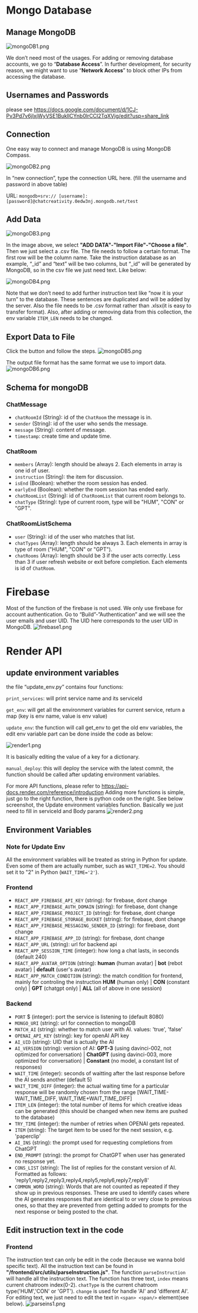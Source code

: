 
# Mongo Database

## Manage MongoDB

![mongoDB1.png](./content/mongoDB1.png)

We don’t need most of the usages. For adding or removing database accounts, we go to “**Database Access**”. In further development, for security reason, we might want to use “**Network Access**” to block other IPs from accessing the database.

## Usernames and Passwords
please see https://docs.google.com/document/d/1CJ-Pv3Pd7v6jIxjWyVSE1BukllCYnb0lrCCl2TqXVjg/edit?usp=share_link

## Connection
One easy way to connect and manage MongoDB is using MongoDB Compass. 

![mongoDB2.png](./content/mongoDB2.png)

In “new connection”, type the connection URL here. (fill the username and password in above table)

URL:
`mongodb+srv:// [username]:[password]@chatcreativity.0edw3nj.mongodb.net/test`

## Add Data
![mongoDB3.png](./content/mongoDB3.png)

In the image above, we select **"ADD DATA"-"Import File"-"Choose a file"**. Then we just select a .csv file. The file needs to follow a certain format. The first row will be the column name. Take the instruction database as an example, “_id” and “text” will be two columns, but “_id” will be generated by MongoDB, so in the csv file we just need text. Like below:

![mongoDB4.png](./content/mongoDB4.png)

Note that we don’t need to add further instruction text like “now it is your turn” to the database. These sentences are duplicated and will be added by the server. Also the file needs to be .csv format rather than .xlsx(it is easy to transfer format). Also, after adding or removing data from this collection, the env variable `ITEM_LEN`
needs to be changed.

## Export Data to File
Click the button and follow the steps. 
![mongoDB5.png](./content/mongoDB5.png)

The output file format has the same format we use to import data.
![mongoDB6.png](./content/mongoDB6.png)


## Schema for mongoDB
### ChatMessage
* `chatRoomId` (String): id of the `ChatRoom` the message is in.
* `sender` (String): id of the user who sends the message.
* `message` (String): content of message.
* `timestamp`: create time and update time.

### ChatRoom
* `members` (Array): length should be always 2. Each elements in array is one id of user.
* `instruction` (String): the item for discussion.
* `isEnd` (Boolean): whether the room session has ended.
* `earlyEnd` (Boolean): whether the room session has ended early.
* `chatRoomList` (String): id of `ChatRoomList` that current room belongs to.
* `chatType` (String): type of current room, type will be "HUM", "CON" or "GPT".

### ChatRoomListSchema
* `user` (String): id of the user who matches that list.
* `chatTypes` (Array): length should be always 3. Each elements in array is type of room ("HUM", "CON" or "GPT").
* `chatRooms` (Array): length should be 3 if the user acts correctly. Less than 3 if user refresh website or exit before completion. Each elements is id of `ChatRoom`.

# Firebase
Most of the function of the firebase is not used. We only use firebase for account authentication. Go to “Build”-”Authentication” and we will see the user emails and user UID. The UID here corresponds to the user UID in MongoDB.
![firebase1.png](./content/firebase1.png)


# Render API
## update environment variables
the file “update_env.py” contains four functions:

`print_services`: will print service name and its serviceId

`get_env`: will get all the environment variables for current service, return a map (key is env name, value is env value)

`update_env`: the function will call get_env to get the old env variables, the edit env variable part can be done inside the code as below:

![render1.png](./content/render1.png)

It is basically editing the value of a key for a dictionary.

`manual_deploy`: this will deploy the service with the latest commit, the function should be called after updating environment variables.

For more API functions, please refer to https://api-docs.render.com/reference/introduction
Adding more functions is simple, just go to the right function, there is python code on the right. See below screenshot, the Update environment variables function. Basically we just need to fill in serviceId and Body params
![render2.png](./content/render2.png)

## Environment Variables
### Note for Update Env
All the environment variables will be treated as string in Python for update. Even some of them are actually number, such as `WAIT_TIME=2`. You should set it to "2" in Python (`WAIT_TIME='2'`).
### Frontend
* `REACT_APP_FIREBASE_API_KEY` (string): for firebase, dont change
* `REACT_APP_FIREBASE_AUTH_DOMAIN` (string): for firebase, dont change
* `REACT_APP_FIREBASE_PROJECT_ID` (string): for firebase, dont change
* `REACT_APP_FIREBASE_STORAGE_BUCKET` (string): for firebase, dont change
* `REACT_APP_FIREBASE_MESSAGING_SENDER_ID` (string): for firebase, dont change
* `REACT_APP_FIREBASE_APP_ID` (string): for firebase, dont change
* `REACT_APP_URL` (string): url for backend api
* `REACT_APP_SESSION_TIME` (integer): how long a chat lasts, in seconds (default 240)
* `REACT_APP_AVATAR_OPTION` (string): 
**human** (human avatar) | 
**bot** (rebot avatar) | 
**default** (user's avatar)
* `REACT_APP_MATCH_CONDITION` (string): the match condition for frontend, mainly for controling the instruction
**HUM** (human only) | 
**CON** (constant only) | 
**GPT** (chatgpt only) |
**ALL** (all of above in one session)
  
### Backend
* `PORT` $ (integer): port the service is listening to (default 8080)
* `MONGO_URI` (string): url for connection to mongoDB
* `MATCH_AI` (string): whether to match user with AI. values: 'true', 'false'
* `OPENAI_API_KEY` (string): key for openAI API key
* `AI_UID` (string): UID that is actually the AI
* `AI_VERSION` (string): version of AI: 
**GPT-3** (using davinci-002, not optimized for conversation) | 
**ChatGPT** (using davinci-003, more optimized for conversation) | 
**Constant** (no model, a constant list of responses)
* `WAIT_TIME` (integer): seconds of waitting after the last response before the AI sends another (default 5)
* `WAIT_TIME_DIFF` (integer): the actual waiting time for a particular response will be randomly chosen from the range [WAIT_TIME-WAIT_TIME_DIFF, WAIT_TIME+WAIT_TIME_DIFF]
* `ITEM_LEN` (integer): the total number of items for which creative ideas can be generated (this should be changed when new items are pushed to the database)
* `TRY_TIME` (integer): the number of retries when OPENAI gets repeated.
* `ITEM` (string): The target item to be used for the next session, e.g. 'paperclip'
* `AI_INS` (string): the prompt used for requesting completions from ChatGPT
* `END_PROMPT` (string): the prompt for ChatGPT when user has generated no response yet.
* `CONS_LIST` (string): The list of replies for the constant version of AI. Formatted as follows: 'reply1,reply2,reply3,reply4,reply5,reply6,reply7,reply8'
* `COMMON_WORD` (string): Words that are not counted as repeated if they show up in previous responses. These are used to identify cases where the AI generates responses that are identical to or very close to previous ones, so that they are prevented from getting added to prompts for the next response or being posted to the chat.

## Edit instruction text in the code
### Frontend
The instruction text can only be edit in the code (because we wanna bold specific text). All the instruction text can be found in **"/frontend/src/utils/parseInstruction.js"**. The function `parseInstruction` will handle all the instruction text. The function has three text, `index` means current chatroom index(0-2). `chatType` is the current chatroom type('HUM','CON' or 'GPT'). `change` is used for handle 'AI' and 'different AI'. For editing text, we just need to edit the text in `<span> <span/>` element(see below).
![parseins1.png](./content/parseIns1.png)
